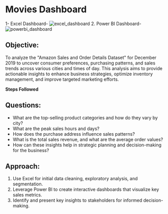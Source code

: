 # Movies Dashboard
1- Excel Dashboard-
![excel_dashboard](https://github.com/anuraggupta19/Amazon_Sales_Analysis/assets/89268385/6ca6c2e4-dfd1-4736-815a-d88345e52fb7)
2. Power BI Dashboard-
![powerbi_dashboard](https://github.com/anuraggupta19/Amazon_Sales_Analysis/assets/89268385/59cf3031-3223-429f-b43f-57601057a2b3)

## Objective:
To analyze the "Amazon Sales and Order Details Dataset" for December 2019 to uncover consumer preferences, purchasing patterns, and sales trends across various cities and times of day. This analysis aims to provide actionable insights to enhance business strategies, optimize inventory management, and improve targeted marketing efforts.

**Steps Followed**

## Questions:

- What are the top-selling product categories and how do they vary by city?
- What are the peak sales hours and days?
- How does the purchase address influence sales patterns?
- What is the total sales revenue, and what are the average order values?
- How can these insights help in strategic planning and decision-making for the business?
  
## Approach:

1. Use Excel for initial data cleaning, exploratory analysis, and segmentation.
2. Leverage Power BI to create interactive dashboards that visualize key sales metrics.
3. Identify and present key insights to stakeholders for informed decision-making.
